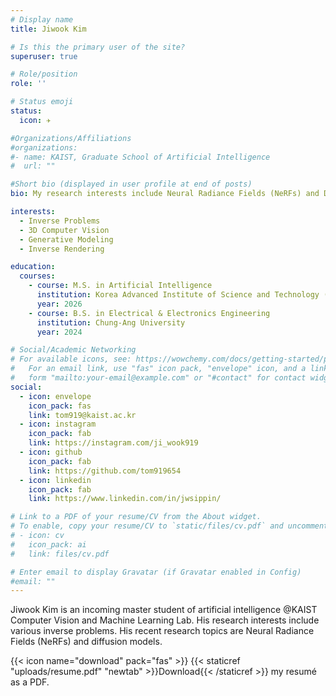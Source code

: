 ```yaml
---
# Display name
title: Jiwook Kim

# Is this the primary user of the site?
superuser: true

# Role/position
role: ''

# Status emoji
status:
  icon: ✈️

#Organizations/Affiliations
#organizations:
#- name: KAIST, Graduate School of Artificial Intelligence
#  url: ""

#Short bio (displayed in user profile at end of posts)
bio: My research interests include Neural Radiance Fields (NeRFs) and Diffusion Models (DMs).

interests:
  - Inverse Problems
  - 3D Computer Vision
  - Generative Modeling
  - Inverse Rendering

education:
  courses:
    - course: M.S. in Artificial Intelligence
      institution: Korea Advanced Institute of Science and Technology (KAIST)
      year: 2026
    - course: B.S. in Electrical & Electronics Engineering
      institution: Chung-Ang University
      year: 2024

# Social/Academic Networking
# For available icons, see: https://wowchemy.com/docs/getting-started/page-builder/#icons
#   For an email link, use "fas" icon pack, "envelope" icon, and a link in the
#   form "mailto:your-email@example.com" or "#contact" for contact widget.
social:
  - icon: envelope
    icon_pack: fas
    link: tom919@kaist.ac.kr
  - icon: instagram
    icon_pack: fab
    link: https://instagram.com/ji_wook919
  - icon: github
    icon_pack: fab
    link: https://github.com/tom919654
  - icon: linkedin
    icon_pack: fab
    link: https://www.linkedin.com/in/jwsippin/

# Link to a PDF of your resume/CV from the About widget.
# To enable, copy your resume/CV to `static/files/cv.pdf` and uncomment the lines below.
# - icon: cv
#   icon_pack: ai
#   link: files/cv.pdf

# Enter email to display Gravatar (if Gravatar enabled in Config)
#email: ""
---
```


Jiwook Kim is an incoming master student of artificial intelligence @KAIST Computer Vision and Machine Learning Lab. His research interests include various inverse problems. His recent research topics are Neural Radiance Fields (NeRFs) and diffusion models.

{{< icon name="download" pack="fas" >}} {{< staticref "uploads/resume.pdf" "newtab" >}}Download{{< /staticref >}} my resumé as a PDF.
